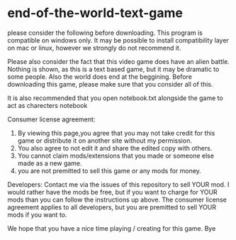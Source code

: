 # end-of-the-world-text-game
please consider the following before downloading. This program is compatible on windows only. It may be possible to install compatibility layer on mac or linux, however we strongly do not recommend it.

Please also consider the fact that this video game does have an alien battle. Nothing is shown, as this is a text based game, but it may be dramatic to some people. Also the world does end at the beggining. Before downloading this game, please make sure that you consider all of this. 

It is also recommended that you open notebook.txt alongside the game to act as charecters notebook


Consumer license agreement:

1. By viewing this page,you agree that you may not take credit for this game or distribute it on another site without my permission.
2. You also agree to not edit it and share the edited copy with others. 
3. You cannot claim mods/extensions that you made or someone else made as a new game.
4. you are not premitted to sell this game or any mods for money.

Developers:
Contact me via the issues of this repository to sell YOUR mod.
I would rather have the mods be free, but if you want to charge for YOUR mods than you can follow the instructions up above.
The consumer license agreement applies to all developers, but you are premitted to sell YOUR mods if you want to.

We hope that you have a nice time playing / creating for this game.
Bye
